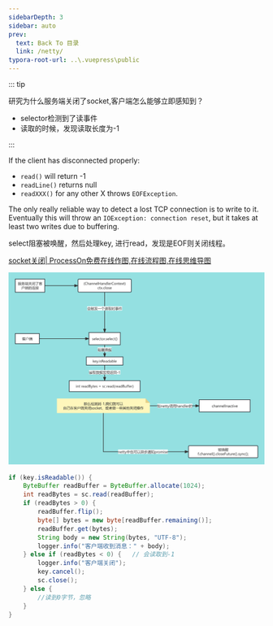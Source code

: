 ```yaml
---
sidebarDepth: 3
sidebar: auto
prev:
  text: Back To 目录
  link: /netty/
typora-root-url: ..\.vuepress\public
---
```






::: tip

研究为什么服务端关闭了socket,客户端怎么能够立即感知到？

- selector检测到了读事件
- 读取的时候，发现读取长度为-1

:::



If the client has disconnected properly:

- `read()` will return -1
- `readLine()` returns null
- `readXXX()` for any other X throws `EOFException`.

The only really reliable way to detect a lost TCP connection is to write to it. Eventually this will throw an `IOException: connection reset`, but it takes at least two writes due to buffering.



select阻塞被唤醒，然后处理key,  进行read，发现是EOF则关闭线程。



[socket关闭| ProcessOn免费在线作图,在线流程图,在线思维导图](https://www.processon.com/view/link/643a0aa496a2d95a10083ab8)

<common-progresson-snippet src="https://www.processon.com/diagraming/643a011740a0dd65f6a74008"/>

![socket关闭 (2)](/images/netty/socket关闭.png)



```java
if (key.isReadable()) {
    ByteBuffer readBuffer = ByteBuffer.allocate(1024);
    int readBytes = sc.read(readBuffer);
    if (readBytes > 0) {
        readBuffer.flip();
        byte[] bytes = new byte[readBuffer.remaining()];
        readBuffer.get(bytes);
        String body = new String(bytes, "UTF-8");
        logger.info("客户端收到消息：" + body);
    } else if (readBytes < 0) {   // 会读取到-1
        logger.info("客户端关闭");
        key.cancel();
        sc.close();
    } else {
        //读到0字节，忽略
    }
}
```





